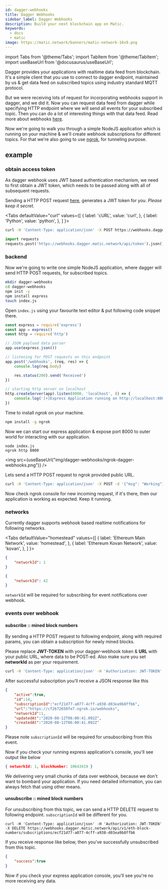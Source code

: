 ```yaml
---
id: dagger-webhooks
title: Dagger Webhooks
sidebar_label: Dagger Webhooks
description: Build your next blockchain app on Matic.
keywords:
  - docs
  - matic
image: https://matic.network/banners/matic-network-16x9.png 
---
```


import Tabs from '@theme/Tabs';
import TabItem from '@theme/TabItem';
import useBaseUrl from '@docusaurus/useBaseUrl';

Dagger provides your applications with realtime data feed from blockchain. It's a simple client that you use to connect to dagger endpoint, maintained by us & get data feed on subscribed topics using industry standard MQTT protocol. 

But we were receiving lots of request for incorporating webhooks support in dagger, and we did it. Now you can request data feed from dagger while specifying HTTP endpoint where we will send all events for your subscribed topic. Then you can do a lot of interesting things with that data feed. Read more about webhooks [here](https://zapier.com/blog/what-are-webhooks/).

Now we're going to walk you through a simple NodeJS application which is running on your machine & we'll create webhook subscriptions for different topics. For that we're also going to use [ngrok](https://ngrok.com/), for tunneling purpose. 

## example

### obtain access token

As dagger webhook uses JWT based authentication mechanism, we need to first obtain a JWT token, which needs to be passed along with all of subsequent requests.

Sending a HTTP POST request [here](https://webhooks.dagger.matic.network/api/token), generates a JWT token for you. _Please keep it secret._

<Tabs
  defaultValue="curl"
  values={[
    { label: 'cURL', value: 'curl', },
    { label: 'Python', value: 'python', },
  ]
}>
<TabItem value="curl">

```bash
curl -H 'Content-Type: application/json' -X POST https://webhooks.dagger.matic.network/api/token
```

</TabItem>
<TabItem value="python">

```python
import requests
requests.post('https://webhooks.dagger.matic.network/api/token').json()
```

</TabItem>
</Tabs>

### backend

Now we're going to write one simple NodeJS application, where dagger will send HTTP POST requests, for subscribed topics.

```bash
mkdir dagger-webhooks
cd dagger-webhooks
npm init -y
npm install express
touch index.js
```

Open `index.js` using your favourite text editor & put following code snippet there.

```javascript
const express = require('express')
const app = express()
const http = require('http')

// JSON payload data parser
app.use(express.json())

// listening for POST requests on this endpoint
app.post('/webhooks', (req, res) => {
    console.log(req.body)

    res.status(200).send('Received')
})

// starting http server on localhost
http.createServer(app).listen(8000, 'localhost', () => {
    console.log('[+]Express Application running on http://localhost:8000\n')
})
```

Time to install *ngrok* on your machine. 

```bash
npm install -g ngrok
```

Now we can start our express application & expose port 8000 to outer world for interacting with our application.

```
node index.js
ngrok http 8000
```

<img src={useBaseUrl("img/dagger-webhooks/ngrok-dagger-webhooks.png")} />

Lets send a HTTP POST request to ngrok provided public URL.

```bash
curl -H 'Content-Type: application/json' -X POST -d '{"msg": "Working"}' https://cf2672650fe7.ngrok.io/webhooks
```

Now check ngrok console for new incoming request, if it's there, then our application is working as expected. Keep it running.

### networks

Currently dagger supports webhook based realtime notifications for following networks.

<Tabs
  defaultValue="homestead"
  values={[
    { label: 'Ethereum Main Network', value: 'homestead', },
    { label: 'Ethereum Kovan Network', value: 'kovan', },
  ]
}>
<TabItem value="homestead">

```json
{
    "networkId": 1
}
```

</TabItem>
<TabItem value="kovan">

```json
{
    "networkId": 42
}
```

</TabItem>
</Tabs>

`networkId` will be required for subscribing for event notifications over webhook.

### events over webhook

#### subscribe :: mined block numbers

By sending a HTTP POST request to following endpoint, along with required params, you can obtain a subscription for newly mined blocks.

Please replace **JWT-TOKEN** with your dagger-webhook token & **URL** with your public URL, where data to be POST-ed. Also make sure you set **networkId** as per your requirement.

```bash
curl -H 'Content-Type: application/json' -H 'Authorization: JWT-TOKEN' -X POST -d '{"url": "URL", "networkId": 1}' https://webhooks.dagger.matic.network/api/v1/eth-block-numbers/subscriptions
```

After successful subscription you'll receive a JSON response like this

```json
{
    "active":true,
    "id":14,
    "subscriptionId":"ecf21d77-a077-4cff-a938-d03ea9b8ffb6",
    "url":"https://cf2672650fe7.ngrok.io/webhooks",
    "networkId":1,
    "updatedAt":"2020-08-12T06:00:41.092Z",
    "createdAt":"2020-08-12T06:00:41.092Z"
}
```

Please note `subscriptionId` will be required for unsubscribing from this event.

Now if you check your running express application's console, you'll see output like below

```json
{ networkId: 1, blockNumber: 10643419 }
```

We delivering very small chunks of data over webhook, because we don't want to bombard your application. If you need detailed information, you can always fetch that using other means.

#### unsubscribe :: mined block numbers

For unsubscribing from this topic, we can send a HTTP DELETE request to following endpoint. `subscriptionId` will be different for you.

```curl
curl -H 'Content-Type: application/json' -H 'Authorization: JWT-TOKEN' -X DELETE https://webhooks.dagger.matic.network/api/v1/eth-block-numbers/subscriptions/ecf21d77-a077-4cff-a938-d03ea9b8ffb6
```

If you receive response like below, then you've successfully unsubscribed from this topic.

```json
{
    "success":true
}
```

Now if you check your express application console, you'll see you're no more receiving any data.
